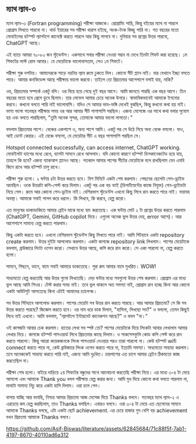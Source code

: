 ## ম্যাথ ল্যাব-৩

ম্যাথ ল্যাব-৩ (Fortran programming) পরীক্ষা আজকে। প্রোগ্রামিং পারি, কিন্তু বইয়ের ম্যাথ না পারলে প্রোগ্রাম লিখতে পারবো না। থার্ড ইয়ারের সব পরীক্ষা খারাপ হইছে, অংক-টংক কিচ্ছু পারি না।
গত বছরের মতো মোবাইলের হটস্পট ল্যাপটপে কানেক্টে করতে পারলে আর কিছু লাগবে না। দুনিয়ার সব প্রশ্নের উত্তর পারবো, ChatGPT আছে। 

এই ব্যাচে আমরা ৭০-৮০ জন স্টুডেন্টস। একসাথে সবার পরীক্ষা নেওয়া সম্ভব না দেখে তিনটা শিফট করা হয়েছে। ১ম শিফটের লাস্ট রোল আমার। যে মেয়েটাকে ভালোবাসতাম, সেও ১ম শিফটে।

পরীক্ষা শুরু দশটায়। আমাদেরকে সাড়ে নয়টায় ল্যাব রুমে ঢুকতে দিল। কোনো সীট প্ল্যান নাই। যার যেখানে ইচ্ছা বসতে পারে। আমার কনফিডেন্স আছে পরীক্ষায় ভালো করবো। তাইলে তো প্রিয়তমার আশেপাশে বসাই যায়, নাকি? 

ওহ, প্রিয়তমার সম্পর্কে একটু বলি। ওর বিয়ে হয়ে গেছে দুই বছর আগে। আমি জানতে পারছি এক বছর আগে। তিন বছরের মতো হবে প্রেমে ডুবে ছিলাম। তার লেভেল আমার চেয়ে অনেক উপরে। স্বাভাবিকভাবেই আমাকে ইগনোর করবে। কখনো বলতে পারি নাই ভালোবাসি। যদিও সে আমার ভাব-ভঙ্গি দেখেই বুঝছিল, কিন্তু কখনো কথা হয় নাই।
ভাগ্য ভলো গতবছর পরীক্ষার সময় ওর আর আমার সীট পাশাপাশি পরছিল। এজন্য মেসেজে ওর সাথে কথা বলার সুযোগ হয় এবং বলতে পারছিলাম, "তুমি অনেক সুন্দর, তোমাকে আমার ভালো লাগতো।"

বসলাম প্রিয়তমার পাশে। বেঞ্চের একপাশে ও, অন্য পাশে আমি। একটু পর সে উঠে গিয়ে অন্য বেঞ্চে বসলো। যাও, আই ডোন্ট কেয়ার। এই বেঞ্চে বসলো, যে মেয়েটার সীট এ বছর পাশাপাশি পরছিল সে।

Hotspot connected successfully, can access internet, ChatGPT working. 
মোবাইলটা ব্যাগের মধ্যে রেখে, ব্যাগটা সামনে রেখে আসলাম। যদি কোনো কারণে হটস্পট ডিসকানেকটেড হয়ে যায়, তাহলে কি হবে? এজন্য ব্যাকআপ প্ল্যানও আছে। গতকাল আমার পাশের সীটের মেয়েটাকে বলে রাখছিলাম যেন এমবি কিনে রাখে আর হটস্পট চালু রাখে।

পরীক্ষা শুরু হলো। ২ ঘন্টায় ৪টা উত্তর করতে হবে। বিশ মিনিটে একটা শেষ করলাম। পেছনের ছেলেটা পেন-ড্রাইভ আনছিল। ওকে উত্তরটা কপি-পেস্ট করে দিলাম। একটু পর এক বড় ভাই (ডিপার্টমেন্টের কাজে নিযুক্ত) পেন-ড্রাইভটা নিয়ে গেল। রুমে আর কোনো পেন-ড্রাইভ নাই। বেশিরভাগ স্টুডেন্টস এখনো কিছু লিখে রান করতে পারে নাই। ভয়াবহ অবস্থা। আমাকে সবাই পাগল করে ধরলে। কি লিখবে, কি করবে, হেল্প করো।

এত মানুষের ডাকাডাকিতে আমার ব্রেইন মাঝে মধ্যে হ্যাং করতেছে। এক ঘন্টায় মোট ২ টা প্রশ্নের উত্তর করতে পারলাম (ChatGPT, Gemini, GitHub copilot দিয়ে। এগুলো অনেক ভুল উত্তর দেয়, error আসে)। আর আশেপাশে সামান্য হেল্প করতে পারলাম। 

কিছু একটা করতে হবে। এখনো বেশিরভাগ স্টুডেন্টস কিছু লিখতে পারে নাই। আমি গিটহাবে একটা repository create করলাম। উত্তর দুইটা আপলোড করলাম। একটা কাগজে repository link লিখলাম। পাশের মেয়েটাকে বললাম, ব্রাউজারে লিংটা ওপেন করো। সেখানে উত্তর আছে, কপি করে রান করো। সে একা পারলো না, হেল্প করতে হলো।

সামনে, পিছনে, ডানে, বামে সবাই আমারে ডাকতেছে। পুরা রুম আমার নামে মুখরিত। WOW! 

সাধ্যমতো হেল্প করতেছি আর উত্তর গুলো লিখতেছি। দেড় ঘন্টার মধ্যে সবগুলো উত্তর শেষ করলাম। প্রোগ্রাম এর মধ্যে ভুল আছে আমি শিওর। টেস্ট করার সময় নাই। তবে ভুল থাকলে অত সমস্যা নাই, প্রোগ্রাম রান হচ্ছে কিনা আর কোনো একটা আউটপুট আসতেছে কিনা এটাই আমাদের চ্যালেন্জ।

সব উত্তর গিটহাবে আপলোড করলাম। পাশের মেয়েটা সব উত্তর রান করতে পারছে।
আর আমার প্রিয়তমা? সে কি সব উত্তর করতে পারছে? জিজ্ঞেস করতে হবে। ওর নাম ধরে ডাক দিলাম, "হাসিনা, লিখছো সব?" ও বললো, তেমন কিছুই লিখে নাই এখনো। আমি বললাম, "ল্যাপটপে ইন্টারনেট কানেকশন আছে?" ও বলল "না।"

ওই কাগজটা আবার চেক করলাম। হাতের লেখা সব স্পষ্ট তো? পাশের মেয়েটাকে দিয়ে লিংকটা আবার লেখালাম আমার লেখার নিচে। কাগজে হটস্পট পাসওয়ার্ড লিখে প্রিয়তমার কাছে দিলাম। ও সাকসেসফুলি কোড কপি পেস্ট করে রান করতে পারলো। 
কিন্তু আরো কয়েকজনকে লিংক পাসওয়ার্ড দেওয়ার পরও তারা পারলো না। কেউ হটস্পট wifi connect করতে পারে না, কেউ ব্রাউজারে লিংক ওপেন করতে পারে না, ইত্যাদি সমস্যা। সাধ্যমতো সাহায্য করলাম। তবে অনেককেই সাহায্য করতে পারি নাই, এজন্য আমি দুঃখিত। চারপাশের এত চাপে আমার ব্রেইন ঠিকমতো কাজ করতেছিল না।

পরীক্ষা শেষ হলো। বাইরে দাড়িয়ে ২য় শিফটের বন্ধুদের সাথে আলোচনা করতেছি পরীক্ষা নিয়ে। এর মধ্যে ৩-৪ টা মেয়ে আসলো এবং আমাকে Thank you বলল পরীক্ষায় হেল্প করার জন্য। আমি মুখ দিয়ে কোনো কথা বলতে পারলাম না, মাথাটা সামান্য নিচু করে একটা হাসি দিলাম। ওরা চলে গেল।

বাসায় যাচ্ছি আর ভাবছি, নিশ্চয় আমার প্রিয়তমা আজ মেসেজ দিয়ে Thanks বলবে। গতবছর ম্যাথ ল্যাব-২ এ এরচেয়ে কম হেল্প করছিলাম, তাও Thanks বলছিল। এবারও বলবে। 
ওরা ৩-৪ টা মেয়ে এত ছেলেদের সামনে আমাকে Thanks বলছে, এটা একটা ছোট achievement. এর চেয়ে হাজার গুন বেশি বড় achievement যখন প্রিয়তমা আমাকে Thanks বলবে।

https://github.com/Asif-Biswas/literature/assets/62845684/71c88f5f-7ab1-4197-8670-40110ad6a312



